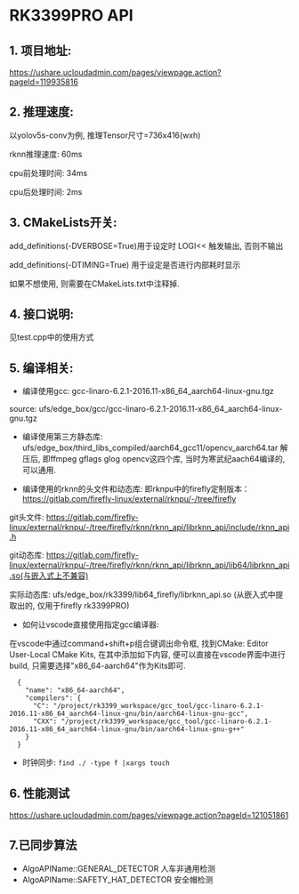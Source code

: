 # RK3399PRO API

## 1. 项目地址:
https://ushare.ucloudadmin.com/pages/viewpage.action?pageId=119935816

## 2. 推理速度:
以yolov5s-conv为例, 推理Tensor尺寸=736x416(wxh)

rknn推理速度: 60ms

cpu前处理时间: 34ms

cpu后处理时间: 2ms

## 3. CMakeLists开关:
add_definitions(-DVERBOSE=True)用于设定时 LOGI<< 触发输出, 否则不输出

add_definitions(-DTIMING=True) 用于设定是否进行内部耗时显示

如果不想使用, 则需要在CMakeLists.txt中注释掉.

## 4. 接口说明:
见test.cpp中的使用方式

## 5. 编译相关:
* 编译使用gcc: gcc-linaro-6.2.1-2016.11-x86_64_aarch64-linux-gnu.tgz

source: ufs/edge_box/gcc/gcc-linaro-6.2.1-2016.11-x86_64_aarch64-linux-gnu.tgz

* 编译使用第三方静态库: ufs/edge_box/third_libs_compiled/aarch64_gcc11/opencv_aarch64.tar
解压后, 即ffmpeg gflags glog opencv这四个库, 当时为寒武纪aach64编译的, 可以通用.

* 编译使用的rknn的头文件和动态库:
即rknpu中的firefly定制版本：https://gitlab.com/firefly-linux/external/rknpu/-/tree/firefly

git头文件: https://gitlab.com/firefly-linux/external/rknpu/-/tree/firefly/rknn/rknn_api/librknn_api/include/rknn_api.h

git动态库: https://gitlab.com/firefly-linux/external/rknpu/-/tree/firefly/rknn/rknn_api/librknn_api/lib64/librknn_api.so(与嵌入式上不兼容)

实际动态库: ufs/edge_box/rk3399/lib64_firefly/librknn_api.so (从嵌入式中提取出的, 仅用于firefly rk3399PRO)

* 如何让vscode直接使用指定gcc编译器:

在vscode中通过command+shift+p组合键调出命令框, 找到CMake: Editor User-Local CMake Kits, 在其中添加如下内容, 便可以直接在vscode界面中进行build, 只需要选择"x86_64-aarch64"作为Kits即可.
```commandline
  {
    "name": "x86_64-aarch64",
    "compilers": {
      "C": "/project/rk3399_workspace/gcc_tool/gcc-linaro-6.2.1-2016.11-x86_64_aarch64-linux-gnu/bin/aarch64-linux-gnu-gcc",
      "CXX": "/project/rk3399_workspace/gcc_tool/gcc-linaro-6.2.1-2016.11-x86_64_aarch64-linux-gnu/bin/aarch64-linux-gnu-g++"
    }
  }
```

* 时钟同步:
```find ./ -type f |xargs touch```

## 6. 性能测试
https://ushare.ucloudadmin.com/pages/viewpage.action?pageId=121051861

## 7.已同步算法
* AlgoAPIName::GENERAL_DETECTOR 人车非通用检测
* AlgoAPIName::SAFETY_HAT_DETECTOR 安全帽检测
